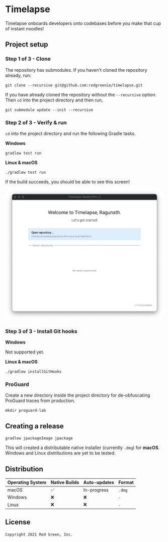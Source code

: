 # Timelapse

Timelapse onboards developers onto codebases before you make that cup of instant noodles!

## Project setup

### Step 1 of 3 - Clone

The repository has submodules. If you haven't cloned the repository already, run:

```shell
git clone --recursive git@github.com:redgreenio/timelapse.git
```

If you have already cloned the repository without the `--recursive` option. Then `cd` into the project directory and
then run,

```shell
git submodule update --init --recursive
```

### Step 2 of 3 - Verify & run

`cd` into the project directory and run the following Gradle tasks.

**Windows**

```shell
gradlew test run
```

**Linux & macOS**

```shell
./gradlew test run
```

If the build succeeds, you should be able to see this screen!

![Verified](docs/images/verified.png)

### Step 3 of 3 - Install Git hooks

**Windows**

Not supported yet.

**Linux & macOS**

```shell
./gradlew installGitHooks
```

### ProGuard

Create a new directory inside the project directory for de-obfuscating ProGuard traces from production.

```shell
mkdir proguard-lab
```

## Creating a release

```shell
gradlew jpackageImage jpackage
```

This will created a distributable native installer (currently `.dmg`) for **macOS**. Windows and Linux distributions are
yet to be tested.

## Distribution

| Operating System | Native Builds | Auto-updates |   Format  |
|------------------|---------------|--------------|-----------|
| macOS            | ✅            | In-progress  | `.dmg`    |
| Windows          | ❌            | ❌           | `-`       |
| Linux            | ❌            | ❌           | `-`       |

## License

```
Copyright 2021 Red Green, Inc.
```
